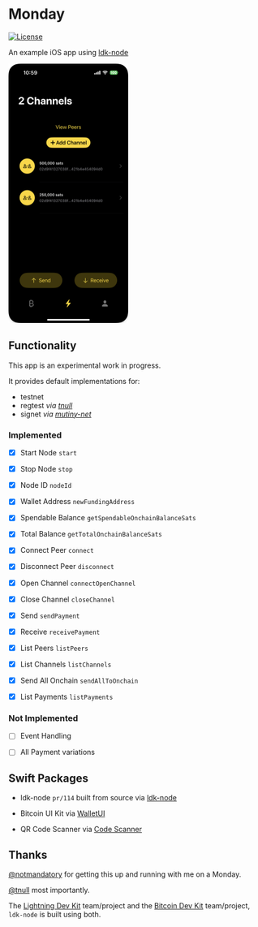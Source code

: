 # Monday

[![License](https://img.shields.io/badge/license-MIT%2FApache--2.0-blue.svg)](https://github.com/reez/Monday/blob/master/LICENSE) 

An example iOS app using [ldk-node](https://github.com/lightningdevkit/ldk-node)

<img src="Docs/lightning-screen.png" alt="Screenshot" width="236" height="511">

## Functionality

This app is an experimental work in progress. 

It provides default implementations for: 
- testnet
- regtest *via [tnull](https://github.com/tnull/ldk-node-workshop)*
- signet *via [mutiny-net](https://github.com/MutinyWallet/mutiny-net)*

### Implemented

- [x] Start Node `start`

- [x] Stop Node `stop`

- [x] Node ID `nodeId`

- [x] Wallet Address `newFundingAddress`

- [x] Spendable Balance `getSpendableOnchainBalanceSats`

- [x] Total Balance `getTotalOnchainBalanceSats`

- [x] Connect Peer `connect`

- [x] Disconnect Peer `disconnect`

- [x] Open Channel `connectOpenChannel`

- [x] Close Channel `closeChannel`

- [x] Send `sendPayment`

- [x] Receive `receivePayment`

- [x] List Peers `listPeers`

- [x] List Channels `listChannels`

- [x] Send All Onchain `sendAllToOnchain`

- [x] List Payments `listPayments`

### Not Implemented

- [ ] Event Handling 

- [ ] All Payment variations

## Swift Packages

- ldk-node `pr/114` built from source via [ldk-node](https://github.com/lightningdevkit/ldk-node)

- Bitcoin UI Kit via [WalletUI](https://github.com/reez/WalletUI)

- QR Code Scanner via [Code Scanner](https://github.com/twostraws/CodeScanner)

## Thanks

[@notmandatory](https://github.com/notmandatory) for getting this up and running with me on a Monday.

[@tnull](https://github.com/tnull) most importantly. 

The [Lightning Dev Kit](https://lightningdevkit.org) team/project and the [Bitcoin Dev Kit](https://bitcoindevkit.org/) team/project, `ldk-node` is built using both.
